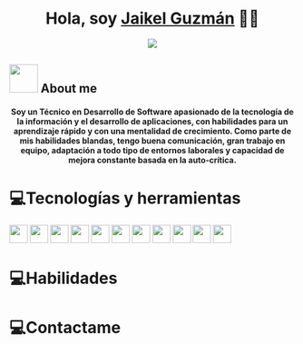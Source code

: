<div align="center">
<h1 align="center">Hola, soy <a href="https://www.linkedin.com/in/jguzmanc/">Jaikel Guzmán</a> 👋🏻</h1>
</div>

<div align="center">
  <img src="https://media.licdn.com/dms/image/D4E16AQE2RZRZ_wV8yA/profile-displaybackgroundimage-shrink_350_1400/0/1708663575282?e=1714003200&v=beta&t=WGmq5wHMI_KaLcp7ShXsPLnsGChgVDS1P30gpHxZ90w">
</div>

## <picture><img src = "https://github.com/7oSkaaa/7oSkaaa/blob/main/Images/about_me.gif?raw=true" width = 50px></picture> About me

<h4 align="center">Soy un Técnico en Desarrollo de Software apasionado de la tecnología de la información y el desarrollo de aplicaciones, con habilidades para un aprendizaje rápido y con una mentalidad de crecimiento. Como parte de mis habilidades blandas, tengo buena comunicación, gran trabajo en equipo, adaptación a todo tipo de entornos laborales y capacidad de mejora constante basada en la auto-crítica.</h4>


# 💻Tecnologías y herramientas
<div align="left">
<img src="https://upload.wikimedia.org/wikipedia/commons/thumb/6/61/HTML5_logo_and_wordmark.svg/1024px-HTML5_logo_and_wordmark.svg.png" height=32px width = 32px>
<img src="https://upload.wikimedia.org/wikipedia/commons/thumb/d/d5/CSS3_logo_and_wordmark.svg/800px-CSS3_logo_and_wordmark.svg.png" height=32px width = 32px>
<img src="https://upload.wikimedia.org/wikipedia/commons/thumb/6/6a/JavaScript-logo.png/600px-JavaScript-logo.png" height=32px width=32px>
<img src="https://upload.wikimedia.org/wikipedia/commons/thumb/b/b2/Bootstrap_logo.svg/512px-Bootstrap_logo.svg.png" height=32px width=32px>
<img src="https://upload.wikimedia.org/wikipedia/commons/thumb/9/96/Sass_Logo_Color.svg/512px-Sass_Logo_Color.svg.png" height=32px width=32px>
<img src="https://upload.wikimedia.org/wikipedia/commons/thumb/d/d2/C_Sharp_Logo_2023.svg/1024px-C_Sharp_Logo_2023.svg.png" height=32px width=32px>
<img src="https://upload.wikimedia.org/wikipedia/en/thumb/3/30/Java_programming_language_logo.svg/600px-Java_programming_language_logo.svg.png" height=32px width=32px>
<img src="https://miro.medium.com/v2/resize:fit:4800/format:webp/1*Ome-oSxDNx7mQxJFZJ-NJg.png" height=32px width=32px>
<img src="https://upload.wikimedia.org/wikipedia/commons/thumb/9/93/MongoDB_Logo.svg/1920px-MongoDB_Logo.svg.png" height=32px width=32px>
<img src="https://upload.wikimedia.org/wikipedia/commons/thumb/e/e0/Azure_DevOps_2019.svg/800px-Azure_DevOps_2019.svg.png" height=32px width=32px>
<img src="https://upload.wikimedia.org/wikipedia/commons/thumb/e/e0/Git-logo.svg/1280px-Git-logo.svg.png" height=32px width=32px>


</div>


# 💻Habilidades

# 💻Contactame
